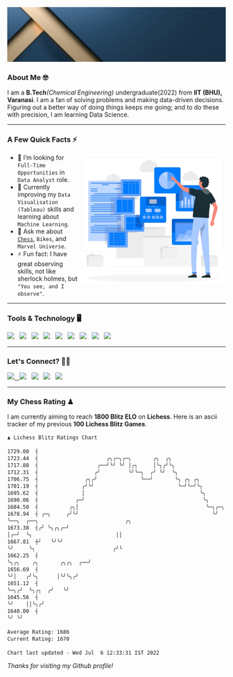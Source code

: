   <img src= "https://github.com/Laxman-Lakhan/Laxman-Lakhan/blob/master/Assets/Header.gif">

### About Me 🤓

I am a **B.Tech**_(Chemical Engineering)_ undergraduate(2022) from **IIT (BHU), Varanasi**. I am a fan of solving problems and making data-driven decisions. Figuring out a better way of doing things keeps me going; and to do these with precision, I am learning Data Science.

---

### A Few Quick Facts ⚡️
<img align="right" alt="Coding" width="340" src="https://github.com/Laxman-Lakhan/Laxman-Lakhan/blob/master/Assets/Data_Vector.jpg">   

- 🤝 I’m looking for `Full-Time Opportunities` in `Data Analyst` role.
- 📖 Currently improving my `Data Visualisation (Tableau)` skills and learning about `Machine Learning`.
- 💬 Ask me about [`Chess`](https://lichess.org/@/YourKingIsInDanger), `Bikes`, and `Marvel Universe`.
- ⚡️ Fun fact: I have great observing skills, not like sherlock holmes, but `"You see, and I observe"`.

---
### Tools & Technology 🖥

<img src="https://img.shields.io/badge/Python-white?logo=Python&logoColor=ColorName&style=ShieldStyle" /> &nbsp;
<img src="https://img.shields.io/badge/MySQL-white?logo=MySQL&logoColor=ColorName&style=ShieldStyle" /> &nbsp;
<img src="https://img.shields.io/badge/Tableau-white?logo=Tableau&logoColor=ColorName&style=ShieldStyle" /> &nbsp;
<img src="https://img.shields.io/badge/Advance Excel-white?logo=Microsoft+Excel&logoColor=196F3D&style=ShieldStyle" /> &nbsp;
<img src="https://img.shields.io/badge/Google Analytics-white?logo=Google+Analytics&logoColor=ColorName&style=ShieldStyle" /> &nbsp;
<img src="https://img.shields.io/badge/Jupyter-white?logo=Jupyter&logoColor=ColorName&style=ShieldStyle" /> &nbsp;
<img src="https://img.shields.io/badge/pandas-white?logo=Pandas&logoColor=000080&style=ShieldStyle" /> &nbsp;
<img src="https://img.shields.io/badge/numpy-white?logo=Numpy&logoColor=85C1E9&style=ShieldStyle" /> &nbsp;
<img src="https://img.shields.io/badge/scikit learn-white?logo=Scikit+Learn&logoColor=ColorName&style=ShieldStyle" /> &nbsp;



---

### Let's Connect? 🫳🏻

<a href="mailto:laxmansingh.lakhan@gmail.com"> <img src="https://img.icons8.com/fluent/48/000000/gmail.png" width="3.5%"/> &nbsp;
[<img src="https://img.icons8.com/color/48/000000/linkedin.png" width="3.5%"/>](https://www.linkedin.com/in/laxman-lakhan/)  &nbsp;
[<img src="https://img.icons8.com/fluent/48/000000/facebook-new.png" width="3.5%"/>](https://www.facebook.com/s.laxmanlakhan/)  &nbsp;
[<img src="https://img.icons8.com/fluent/48/000000/instagram-new.png" width="3.5%"/>](https://www.instagram.com/laxman.lakhan/)  &nbsp;
[<img src="https://img.icons8.com/color/48/000000/twitter.png" width="3.5%"/>](https://twitter.com/laxman__lakhan)  &nbsp;

 ---
  
### My Chess Rating ♟
  
I am currently aiming to reach **1800 Blitz ELO** on **Lichess**. Here is an ascii tracker of my previous **100 Lichess Blitz Games**.

  ```
  ♟︎ 𝙻𝚒𝚌𝚑𝚎𝚜𝚜 𝙱𝚕𝚒𝚝𝚣 𝚁𝚊𝚝𝚒𝚗𝚐𝚜 𝙲𝚑𝚊𝚛𝚝
  
 1729.00  ┤
 1723.44  ┤                      ╭╮╭─╮╭─╮       ╭╮  ╭╮
 1717.88  ┤                   ╭──╯╰╯ ╰╯ │╭╮     │╰╮╭╯╰╮
 1712.31  ┤                  ╭╯         ╰╯╰─╮  ╭╯ ╰╯  ╰╮
 1706.75  ┤               ╭╮╭╯              ╰──╯       ╰╮ ╭╮ ╭╮
 1701.19  ┤              ╭╯╰╯                           ╰─╯╰─╯╰╮
 1695.62  ┤              │                                     ╰╮
 1690.06  ┤            ╭─╯                                      ╰╮
 1684.50  ┤          ╭╮│                                         ╰─╮╭─╮
 1678.94  ┤ ╭─╮     ╭╯╰╯                                           ╰╯ ╰──╮  ╭──╮                            ╭╮
 1673.38  ┤╭╯ ╰╮╭╮╭─╯                                                    │╭─╯  ╰╮                           ││
 1667.81  ┼╯   ╰╯╰╯                                                      ╰╯     ╰╮                         ╭╯╰
 1662.25  ┤                                                                      ╰╮╭╮    ╭╮       ╭╮╭╮  ╭──╯
 1656.69  ┤                                                                       ╰╯│   ╭╯╰╮      │╰╯╰╮╭╯
 1651.12  ┤                                                                         ╰─╮╭╯  ╰╮╭╮  ╭╯   ╰╯
 1645.56  ┤                                                                           ╰╯    ││╰╮╭╯
 1640.00  ┤                                                                                 ╰╯ ╰╯ 

Average Rating: 1686
Current Rating: 1670

Chart last updated - Wed Jul  6 12:33:31 IST 2022  
  ```
  
  
*Thanks for visiting my Github profile!*
